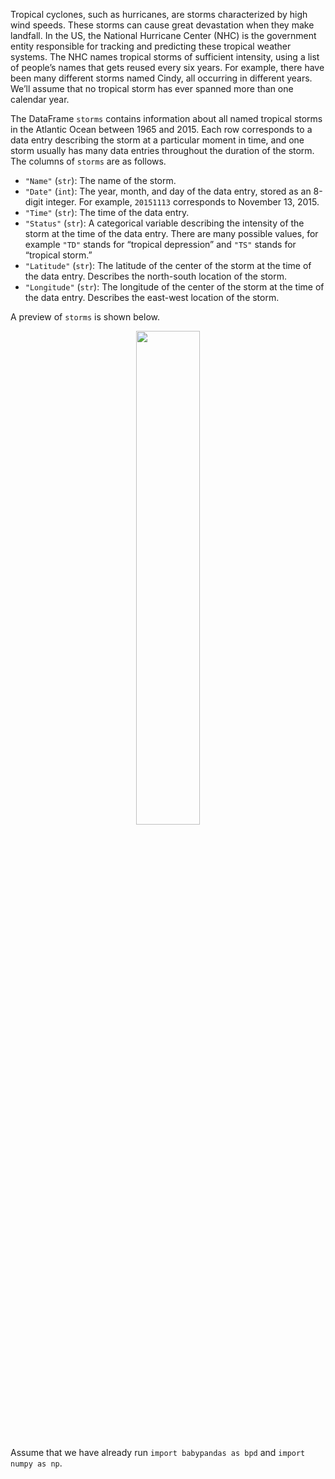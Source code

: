 Tropical cyclones, such as hurricanes, are storms characterized by high wind speeds. These
storms can cause great devastation when they make landfall. In the US, the National Hurricane Center (NHC) is the government entity responsible for tracking and predicting these
tropical weather systems. The NHC names tropical storms of sufficient intensity, using a
list of people’s names that gets reused every six years. For example, there have been many
different storms named Cindy, all occurring in different years. We’ll assume that no tropical
storm has ever spanned more than one calendar year.

The DataFrame `storms` contains information about all named tropical storms in the Atlantic
Ocean between 1965 and 2015. Each row corresponds to a data entry describing the storm
at a particular moment in time, and one storm usually has many data entries throughout
the duration of the storm. The columns of `storms` are as follows.

- `"Name"` (`str`): The name of the storm.
- `"Date"` (`int`): The year, month, and day of the data entry, stored as an 8-digit integer. For example, `20151113` corresponds to November 13, 2015.
- `"Time"` (`str`): The time of the data entry.
- `"Status"` (`str`): A categorical variable describing the intensity of the storm at the time of the data entry. There are many possible values, for example `"TD"` stands for “tropical depression” and `"TS"` stands for “tropical storm.”
- `"Latitude"` (`str`): The latitude of the center of the storm at the time of the data entry. Describes the north-south location of the storm.
- `"Longitude"` (`str`): The longitude of the center of the storm at the time of the data entry. Describes the east-west location of the storm.

A preview of `storms` is shown below.

<center><img src='../assets/images/wi23-midterm/df.jpg' width=45%></center>
<br>

Assume that we have already run `import babypandas as bpd` and `import numpy as np`.